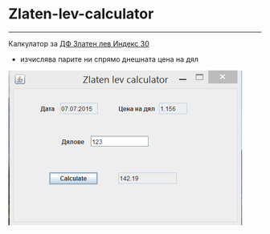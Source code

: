 # Zlaten-lev-calculator

---

Калкулатор за [ДФ Златен лев Индекс 30](http://www.zlatenlev.com/capital/index.php?pid=4)

* изчислява парите ни спрямо днешната цена на дял


![Screenshot](images/screen.png)
